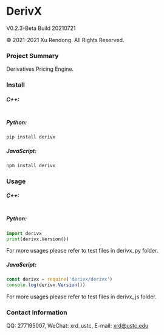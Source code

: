 # DerivX
V0.2.3-Beta Build 20210721

© 2021-2021 Xu Rendong. All Rights Reserved.

### Project Summary
Derivatives Pricing Engine.

### Install
##### C++:
```bash
```

##### Python:
```bash
pip install derivx
```

##### JavaScript:
```bash
npm install derivx
```

### Usage
##### C++:
```c++

```

##### Python:
```python
import derivx
print(derivx.Version())
```
For more usages please refer to test files in derivx_py folder.

##### JavaScript:
```javascript
const derivx = require('derivx/derivx')
console.log(derivx.Version())
```
For more usages please refer to test files in derivx_js folder.

### Contact Information
QQ: 277195007, WeChat: xrd_ustc, E-mail: xrd@ustc.edu
